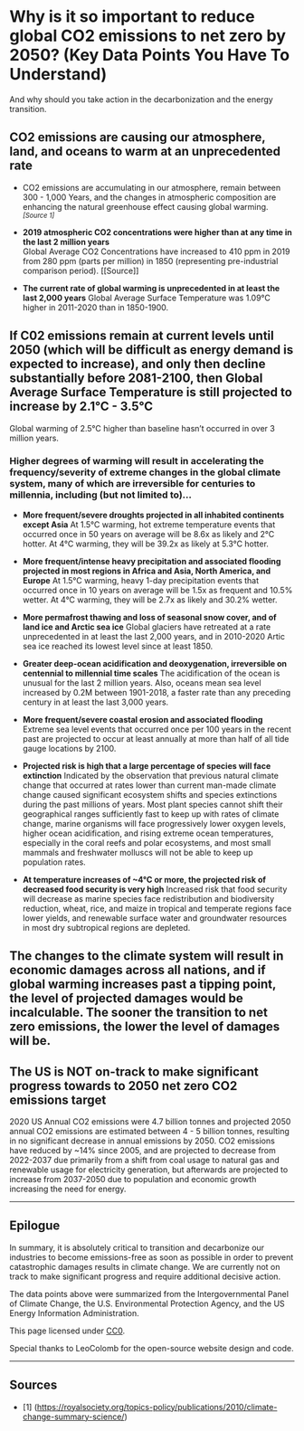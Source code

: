# Why is it so important to reduce global CO2 emissions to net zero by 2050? (Key Data Points You Have To Understand)

And why should you take action in the decarbonization and the energy transition.

## CO2 emissions are causing our atmosphere, land, and oceans to warm at an unprecedented rate

* CO2 emissions are accumulating in our atmosphere, remain between 300 - 1,000 Years, and the changes in atmospheric composition are enhancing the natural greenhouse effect causing global warming. <sub>_[Source 1]_</sub> 

* **2019 atmospheric CO2 concentrations were higher than at any time in the last 2 million years**  
Global Average CO2 Concentrations have increased to 410 ppm in 2019 from 280 ppm (parts per million) in 1850 (representing pre-industrial comparison period). [[Source]] 

* **The current rate of global warming is unprecedented in at least the last 2,000 years**
Global Average Surface Temperature was 1.09°C  higher in 2011-2020 than in 1850-1900. 

## If C02 emissions remain at current levels until 2050 (which will be difficult as energy demand is expected to increase), and only then decline substantially before 2081-2100, then Global Average Surface Temperature is still projected to increase by 2.1°C - 3.5°C
Global warming of 2.5°C higher than baseline hasn’t occurred in over 3 million years.

### Higher degrees of warming will result in accelerating the frequency/severity of extreme changes in the global climate system, many of which are irreversible for centuries to millennia, including (but not limited to)…

* **More frequent/severe droughts projected in all inhabited continents except Asia**
At 1.5°C warming, hot extreme temperature events that occurred once in 50 years on average will be 8.6x as likely and 2°C hotter. At 4°C warming, they will be 39.2x as likely at 5.3°C hotter.

* **More frequent/intense heavy precipitation and associated flooding projected in most regions in Africa and Asia, North America, and Europe**
At 1.5°C warming, heavy 1-day precipitation events that occurred once in 10 years on average will be 1.5x as frequent and 10.5% wetter. At 4°C warming, they will be 2.7x as likely and 30.2% wetter.

* **More permafrost thawing and loss of seasonal snow cover, and of land ice and Arctic sea ice**
Global glaciers have retreated at a rate unprecedented in at least the last 2,000 years, and in 2010-2020 Artic sea ice reached its lowest level since at least 1850.

* **Greater deep-ocean acidification and deoxygenation, irreversible on centennial to millennial time scales**
The acidification of the ocean is unusual for the last 2 million years. Also, oceans mean sea level increased by 0.2M between 1901-2018, a faster rate than any preceding century in at least the last 3,000 years.

* **More frequent/severe coastal erosion and associated flooding**
Extreme sea level events that occurred once per 100 years in the recent past are projected to occur at least annually at more than half of all tide gauge locations by 2100. 

* **Projected risk is high that a large percentage of species will face extinction**
Indicated by the observation that previous natural climate change that occurred at rates lower than current man-made climate change caused significant ecosystem shifts and species extinctions during the past millions of years. Most plant species cannot shift their geographical ranges sufficiently fast to keep up with rates of climate change, marine organisms will face progressively lower oxygen levels, higher ocean acidification, and rising extreme ocean temperatures, especially in the coral reefs and polar ecosystems, and most small mammals and freshwater molluscs will not be able to keep up population rates.

* **At temperature increases of ~4°C or more, the projected risk of decreased food security is very high**
Increased risk that food security will decrease as marine species face redistribution and biodiversity reduction, wheat, rice, and maize in tropical and temperate regions face lower yields, and renewable surface water and groundwater resources in most dry subtropical regions are depleted.

## The changes to the climate system will result in economic damages across all nations, and if global warming increases past a tipping point, the level of projected damages would be incalculable. The sooner the transition to net zero emissions, the lower the level of damages will be.

## The US is NOT on-track to make significant progress towards to 2050 net zero CO2 emissions target
2020 US Annual CO2 emissions were 4.7 billion tonnes and projected 2050 annual CO2 emissions are estimated between 4 - 5 billion tonnes, resulting in no significant decrease in annual emissions by 2050.  CO2 emissions have reduced by ~14% since 2005, and are projected to decrease from 2022-2037 due primarily from a shift from coal usage to natural gas and renewable usage for electricity generation, but afterwards are projected to increase from 2037-2050 due to population and economic growth increasing the need for energy. 

---

## Epilogue
In summary, it is absolutely critical to transition and decarbonize our industries to become emissions-free as soon as possible in order to prevent catastrophic damages results in climate change. We are currently not on track to make significant progress and require additional decisive action.

The data points above were summarized from the Intergovernmental Panel of Climate Change, the U.S. Environmental Protection Agency, and the US Energy Information Administration.

This page licensed under [CC0](https://creativecommons.org/publicdomain/zero/1.0/).

Special thanks to LeoColomb for the open-source website design and code.

---

## Sources
* [1] (https://royalsociety.org/topics-policy/publications/2010/climate-change-summary-science/)

